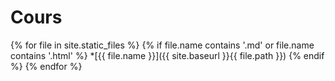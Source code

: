 # Cours

{% for file in site.static_files %}
    {% if file.name contains '.md' or file.name contains '.html' %}
*[{{ file.name }}]({{ site.baseurl }}{{ file.path }})
    {% endif %}
{% endfor %}
